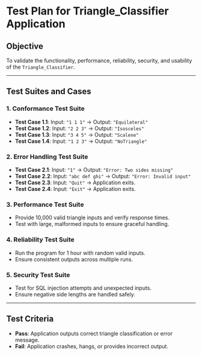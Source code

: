 # Test Plan for Triangle_Classifier Application

## Objective
To validate the functionality, performance, reliability, security, and usability of the `Triangle_Classifier`.

---

## Test Suites and Cases

### 1. Conformance Test Suite
- **Test Case 1.1**: Input: `"1 1 1"` → Output: `"Equilateral"`
- **Test Case 1.2**: Input: `"2 2 3"` → Output: `"Isosceles"`
- **Test Case 1.3**: Input: `"3 4 5"` → Output: `"Scalene"`
- **Test Case 1.4**: Input: `"1 2 3"` → Output: `"NoTriangle"`

### 2. Error Handling Test Suite
- **Test Case 2.1**: Input: `"1"` → Output: `"Error: Two sides missing"`
- **Test Case 2.2**: Input: `"abc def ghi"` → Output: `"Error: Invalid input"`
- **Test Case 2.3**: Input: `"Quit"` → Application exits.
- **Test Case 2.4**: Input: `"Exit"` → Application exits.

### 3. Performance Test Suite
- Provide 10,000 valid triangle inputs and verify response times.
- Test with large, malformed inputs to ensure graceful handling.

### 4. Reliability Test Suite
- Run the program for 1 hour with random valid inputs.
- Ensure consistent outputs across multiple runs.

### 5. Security Test Suite
- Test for SQL injection attempts and unexpected inputs.
- Ensure negative side lengths are handled safely.

---

## Test Criteria
- **Pass**: Application outputs correct triangle classification or error message.
- **Fail**: Application crashes, hangs, or provides incorrect output.

